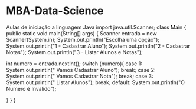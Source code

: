 # MBA-Data-Science
Aulas de iniciação a linguagem Java
import java.util.Scanner;
class Main {
  public static void main(String[] args) {
    Scanner entrada = new Scanner(System.in);
    System.out.println("Escolha uma opção");
    System.out.println("1 - Cadastrar Aluno");
    System.out.println("2 - Cadastrar Notas");
    System.out.println("3 - Listar Alunos e Notas");

  int numero = entrada.nextInt();
  switch (numero){
    case 1:
      System.out.println(" Vamos Cadastrar Aluno");
      break;
    case 2:
      System.out.println(" Vamos Cadastrar Nota");
      break;
    case 3:
      System.out.println(" Listar Alunos");
      break;
    default:
      System.out.println("O Numero é Invalido");
      
  } 
}
}

